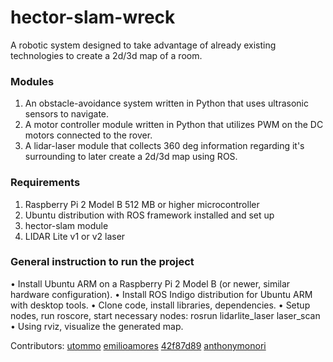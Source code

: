 # hector-slam-wreck
A robotic system designed to take advantage of already existing technologies to create a 2d/3d map of a room.

### Modules
1. An obstacle-avoidance system written in Python that uses ultrasonic sensors to navigate.
2. A motor controller module written in Python that utilizes PWM on the DC motors connected to the rover.
3. A lidar-laser module that collects 360 deg information regarding it's surrounding to later create a 2d/3d map using ROS.

### Requirements
1. Raspberry Pi 2 Model B 512 MB or higher microcontroller
2. Ubuntu distribution with ROS framework installed and set up
3. hector-slam module
4. LIDAR Lite v1 or v2 laser

### General instruction to run the project
• Install Ubuntu ARM on a Raspberry Pi 2 Model B (or newer, similar hardware configuration).
• Install ROS Indigo distribution for Ubuntu ARM with desktop tools.
• Clone code, install libraries, dependencies.
• Setup nodes, run roscore, start necessary nodes: rosrun lidarlite_laser laser_scan
• Using rviz, visualize the generated map.

Contributors:
[utommo](https://github.com/utommo)
[emilioamores](https://github.com/emilioamores)
[42f87d89](https://github.com/42f87d89)
[anthonymonori](https://github.com/anthonymonori)
